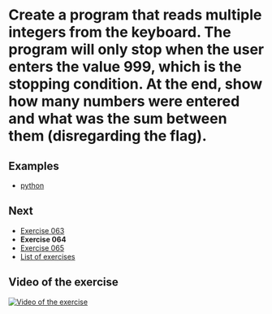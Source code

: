 # Create a program that reads multiple integers from the keyboard. The program will only stop when the user enters the value 999, which is the stopping condition. At the end, show how many numbers were entered and what was the sum between them (disregarding the flag).

## Examples

- [python](python)

## Next

- [Exercise 063](../063)
- **Exercise 064**
- [Exercise 065](../065)
- [List of exercises](../)

## Video of the exercise

[![Video of the exercise](https://img.youtube.com/vi/mYlbttiLHM0/maxresdefault.jpg)](https://youtu.be/mYlbttiLHM0)
